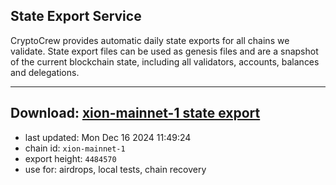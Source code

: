 ## State Export Service
CryptoCrew provides automatic daily state exports for all chains we validate. State export files can be used as genesis files and are a snapshot of the current blockchain state, including all validators, accounts, balances and delegations.

---
**Download: [xion-mainnet-1 state export](https://dl-eu2.ccvalidators.com/SERVICE/xion/xion-mainnet-1_export_4484570.json)**
---

- last updated: Mon Dec 16 2024 11:49:24
- chain id: `xion-mainnet-1`
- export height: `4484570`
- use for: airdrops, local tests, chain recovery
